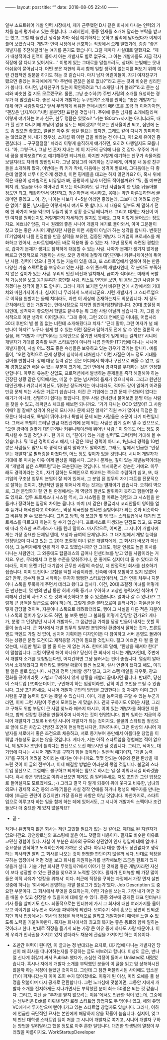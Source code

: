 ——-
layout: post
title: “”
date: 2018-08-05 22:40
——-

# 

일부 소프트웨어 개발 인력 시장에서, 제가 근무했던 D사 같은 회사에 다니는 인력의 가치를 높게 평가하고 있는 듯합니다. 그래서인지, 종종 인재를 소개해 달라는 부탁을 받고는 했고, 그럴 때 들었던 생각을 차마 직접 얘기하지는 못하고 맘속에 담아뒀다가 이제야 풀어 보았습니다.
개발자 인력 시장에서 선호하는 직장에서 오래 일했기에, 종종 “좋은 개발자를 추천해달라”는 얘기를 듣기도 했습니다. 그럴 때마다 사실대로 말했지요.
“제가 내성적이라 인맥이 좁아서 아는 개발자도 별로 없구요, 그 아는 개발자들도 지금 각자 직장에 잘 다니고 있어서요…”
이렇게 있는 그대로를 말씀드려도, 상대의 눈빛에는 못내 아쉬움이 묻어납니다. 어떤 분은 저한테 혹시 함께 일할 생각이 없는지를 떠보기 위해 이런 간접적인 질문을 하기도 하는 것 같습니다. 마치 남자 어린이들이, 자기 여자친구가 됐으면 좋겠는 여자애에게 “야 주변에 괜찮은 쏠로 없냐?”라고 묻는 것과 비슷한 심리인가 봅니다. 아니면, 남자친구가 있는지 확인하려고 “너 소개팅 나가 볼래?”라고 묻는 심리와 비슷한 걸 지도 모르겠구요. 물론, 그냥 순수히(?) 주변 사람의 소개를 요청하는 경우가 더 많겠습니다.
좋은 시니어 개발자는 누구인가?
소개를 원하는 “좋은 개발자”는 대체 어떤 사람일까요? 앞서 무리하게 비유한 연애시장의 메타포를 조금 더 이어가자면, “괜찮은 남자/여자”처럼 불분명한 표현일 것입니다. 주위에 좋은 남자를 소개해달라며 이렇게 얘기하는 여자 친구, 한두 명쯤은 있었죠?
“키는 180cm+까지는 아니더라도, 내가 힐 신고 다니기에 부담이 없을 정도는 돼야겠지? 학교는 인서울이면 되고, 집안에 돈도 좀 있으면 좋겠고, 얼굴은 아주 잘 생길 필요는 없지만, 그래도 같이 다니기 창피하지는 않았으면 해. 내가 정우성, 소지섭 뭐 이런 급을 바라는 건 아니고, 아! 요새 유아인 좀 괜찮더라 … 구구절절절”
차라리 이렇게 솔직하게 얘기하면, 오히려 다행일지도 모릅니다. “아, 그렇구나, 그냥 넌 혼자 지내는 게 이 지구의 공익에 나을 것 같다. 우주에 가서 네 꿈을 찾아보렴!”라고 얘기해주면 되니까요. 하지만 저렇게 얘기하는 친구가 속물처럼 보일지라도 차라리 양반입니다. 그냥 뭉텅그려 얘기하는 친구에게, 아까운 내 동성 친구들을 소개해줘 봤자, 이번에는 뭐 키가 작네, 다음에는 성격이 별로네, 그다음에는 다 좋은데 얼굴이 너무 미안하게 생겼네, 이런 핑계들을 대고는 하지 않던가요?
아, 혹시 위에 적은 내용이 성차별적인 비유일까 봐, 공평하게 남자 버전도 적어볼까요?
“뭐, 좀 예쁘면 되지 뭐, 얼굴을 아주 깎아내린 미모는 아니더라도 길 가던 사람들이 한 번쯤 뒤돌아볼 정도면 되고, 쾌활하면서 얌전하고, 청순하면서 섹시하고, 몸매는 약간 마른듯하면서 글래머면 좋겠고… 아, 참, 나이는 나보다 4~5살 어리면 좋겠는데, 그보다 더 어려도 상관은 없어.”
물론, 남자들은 이렇게까지 얘기도 못 합니다. 저 내용의 일부도 체 말하기 전에 한 바가지 욕을 먹으며 두들겨 맞고 상황 종료될 테니까요. 그리고 대개는 자신이 어떤 여자를 원하는지도 저렇게까지 자세히(?) 알지도 못해요. 그저 이렇게 물어보는 정도지요.
예쁘냐?
암튼, 다시 원래의 좋은 시니어 개발자 얘기로 돌아와서, 아마 그분들이 찾고 있는 좋은 시니어 개발자란 사람은 이런 사람이 아닐까 하는 생각을 합니다.
번듯한 IT기업에서 나름 인정받을 만큼 실력을 보유한, 검증된 개발자.
대기업의 프로세스를 체화하고 있어서, 스타트업에서도 바로 적용해 줄 수 있는 자.
10년 정도의 숙련된 경험으로, 갑자기 문제가 생겨도 침착하게 대응할 수 있는 사람. 나아가 문제가 생기지 않게끔 빠르고 안정적으로 개발하는 사람.
오랜 경력에 걸맞게 대인관계나 커뮤니케이션에 뛰어난 사람.
경력이 있으니 깊이 있는 기술이 있을 테고, 또 스타트업에서 일해야 하는 만큼 다양한 기술 스펙트럼을 보유하고 있는 사람. 소위 풀스택 개발자인데, 각 분야도 부족하지 않은 깊이가 있는 사람.
우리의 멋진 비전과 일치해서, 급여가 적더라도 미래의 폭발적 가능성을 보고 동기부여가 충만할 사람.
리스트 면면을 보면, 뭐 응당 그런 사람을 원하겠다는 생각이 들기도 합니다. 그러나 제가 보기엔 앞서 비유한 연애 시장에서의 기대치와 마찬가지이거나, 심지어 더 무리하게 느껴지더군요.
저런 개발자가 그 스타트업으로 이직을 원할지는 둘째 치더라도, 과연 이 세상에 존재하는지도 의문입니다. 저 정도 근처에라도 있는 개발자는, 연애시장으로 치자면 엄친아/엄친딸입니다. 20대 초절정 미녀인데, 성격까지 좋으면서 학벌도 끝내주는 뭐 그런 사람 아닐까 싶습니다.
자, 그럼 상식적으로 이런 생각이 이어집니다. “그래 좋아, 그런 20대 연예인급 미녀를, 어렵사리 30대 후반의 별 볼 일 없는 너한테 소개해줬다고 치자.”
“근데 말야, 그런 여자가 널 왜 만나야 하지?”
누구나 쉽게 할 수 있는 이런 질문과 답하기도 전에 알 수 있는 결론적 사실을, 왜 “개발자 구인”이라는 도메인으로 옮기면 새까맣게 잊게 되는 걸까요?
시니어 개발자가 기대를 충족할 부분
스타트업이 아니라 나름 안착한 IT기업에 다니는 시니어 개발자들이, 사실 어느 정도 좋은 속성들은 보유하고 있는 경우가 많기는 합니다.
예를 들어, “오랜 경력으로 문제 상황에 침착하게 대처한다.” 이런 자질은 어느 정도 기대를 걸어볼 만합니다. 장애 대응 능력 같은 것은 어디에서 책이나 구전으로 배울 수 없고, 실제 경험으로만 배울 수 있는 부분이 크기에, 그런 면에서 경력자를 우대하는 것은 인정할 만합니다. 아무리 유능한 신입도, 프로덕션에서 발생하는 문제들을 즉각 해결해야 하는 긴장된 상황 같은 영역에서는, 메꿀 수 없는 넘사벽의 틈새가 있으니까요.
그리고 원만한 대인관계나 커뮤니케이션도, 뛰어난 정도까지는 아니더라도, 적어도 같이 일하기 어려울 만큼 문제 되는 사람은 거르기 쉽습니다. 이건 큰 기업에는 그런 문제 구성원이 없다는 얘기가 아니라, 선별하기 쉽다는 뜻입니다. 한두 사람 건너건너 물어보면 분명 아는 사람을 찾을 수 있고, 레퍼런스 체크를 해보면 되니까요.
“거기 다니는 OOO 있잖아? 그 사람 어때? 일 잘해? 성격이 유난히 모나거나 문제 되진 않지?”
직원 수가 많아서 직접은 잘 모른다 하더라도, 특별히 뛰어나거나 특별히 문제 되는 사람들은 소문이 나기 마련입니다. 그래서 특별히 드러날 만큼 대인관계에 문제 되는 사람은 쉽게 걸러 낼 수 있으므로, “오랜 경력에 걸맞게 대인관계나 커뮤니케이션에 뛰어난 사람.” 이 항목도 어느 정도 충족시킬 수 있을 것입니다.
한 가지 더, “깊이가 있는 개발 실력”도 그럭저럭 기대해 볼 수 있습니다. 뭐 10년 경력이라고 해서, 다 같은 10년 경력이 아니고, 1년짜리 경력을 10번 쌓은 사람들도 많으니까 경력 다 믿지 말라고도 말하지만, 그래도, 앞에서 언급한 “인정받는 개발자”로 필터링을 마쳤다면, 어느 정도 깊이가 있을 것입니다.
시니어 개발자가 기대에 못 미치는 이유
이제 환상을 깨봅시다. 그러나 문제는, 깊이 있는 개발능력이라는 게 “개발의 넓은 스펙트럼”과는 모순된다는 것입니다. 섹시하면서 청순한 거예요. 아무래도 경력이라는 것이, 자기 잘하는 도메인으로 파고드는 쪽으로 수렴하기 쉽고, 또, 대기업의 구조상 업무의 분업이 잘 되어 있어서, 그 분업 된 업무의 자기 파트를 전문적으로 잘하는 것이지, 전반적인 일을 뛰어나게 하는 것과는 별개이기 쉽습니다. 오히려 역으로, 그런 분업화가 잘 안 된 환경에서는 제 역량의 절반도 발휘하지 못하고 힘들어할 수도 있지요.
업무 프로세스나 시스템 역시, 그 시스템을 잘 따르는 경험과 그 시스템을 만들거나 장려하는 입장의 차이는 큽니다. 마치 (저 같은) 콩글리시 코리안들이 영어를 얼추 듣거나 해석한다고 하더라도, 막상 외국인을 만나면 꿀벙어리가 되는 것과 비슷하다고 비유해 볼 수 있겠습니다. 그리고 당최, 왜 쪼끄만 몇 명 없는 스타트업에서 대기업 프로세스를 따르고자 하는지 알 수가 없습니다. 프로세스로 파생되는 단점도 있고, 또 규모에 따라 유효한 프로세스가 다를 텐데 말이죠.
마지막으로, 어쩌면, 그 시니어 개발자에게는 가장 중요한 문제일 텐데, 보상과 급여의 문제입니다. 그 대기업에서 개발 능력을 인정받으며 다니고 있는 그 20대 초절정 미녀 같은 개발자에게, 그 회사가 바보가 아닌 이상, 그 능력자에게 연봉 적게 주고 있겠습니까? 안 그래도, 평균 연봉도 높은 회사를 다니는 사람인데, 그 와중에도 탑클래스의 급여나 인센티브를 받고 있을 사람이라는 거지요.
우선, 무리해서 그 연봉 수준을 맞춰주거나, 운 좋게도 심지어 더 줄 수 있다고 하더라도, 이미 오랜 기간 대기업에 근무한 사람의 속성상, 더 안정적인 회사를 선호하기 쉽습니다. 이미 도전이나 모험을 택할 사람이라면, 진즉에 이미 모험하고 있지 않겠어요?
만약, 금수저 들고 시작하는 투자자 빵빵한 스타트업이라서, 그런 연봉 처우나 지분이나 스톡을 두둑하게 주면서 데리고 왔다고 칩시다. 이건, 20대 초절정 미녀를 어떻게든 만났는데, 몇 번의 만남 동안 허세 가득 풍기고 우아하고 고상한 능력자인 척하며 무리해서 간신히 사귀기로 한 것과 비슷하다고 볼 수 있겠습니다.
얼마나 갈 수 있나요? 그렇게 큰 금액을 월급으로 줘야 하는데, 그렇게 줄줄 불타오르며 흘러나가는 자본금을 어떻게 감당할 것이며, 지분이나 스톡으로 데려왔더라도, 행여 그 사실을 다른 적은 지분이나 스톡의 멤버가 알기라도 하면, 불 보듯 뻔한 그 불화를 어떻게 감당할 건가요?
게다가, 분명 그 인정받던 시니어 개발자도, 그 몸값만큼 가치를 당장 만들어 내지는 못할 확률이 높습니다. 큰 회사에서 개발 업무의 일부만 분업화된 환경에서 잘하는 것과, 프론트엔드 백엔드 가릴 것 없이, 심지어 기획이든 디자인이든 다 참여하고 서버 운영도 돌봐야 하는 상황은 분명 도전이고 재적응할 기간이 필요할 것입니다. 젊고 예쁘면 다 될 줄 알았는데, 새침만 떨고 뭘 할 줄 아는 게 없는 거죠.
한마디로 말해, “환상을 깨셔야 한다” 이 말씀입니다.
그럼 어떻게 해야 하나요?
당신이 큰 회사에 다니는 개발자인데, 주변에서 개발자 소개를 요청받는다면, 어지간하면 그냥 물러서는 편이 좋습니다. 열심히 알아봐서 소개해줬다고 하더라도 결렬될 확률이 훨씬 높으며, 설사 연결이 됐다고 해도, 이득 될 일은 별로 없습니다. 시간과 정력 낭비할 생각 말고, 그저 스팸 메일을 지우듯, 광고 전화를 끊어버리듯, 가볍고 무례하지 않게 상황을 재빨리 끝내시면 됩니다.
반대로, 당신이 스타트업 (코)파운더이고, 구인해야 하는 입장이라면, 감히 이런 조언을 드릴 수 있습니다. 그냥 포기하세요. 시니어 개발자 구인의 방법을 고민한다는 것 자체가 이미 그런 사람을 구할 능력이 없다는 뜻일 수 있습니다. 이미, 개발 능력자를 구할 수 있는 누군가라면, 이미 그런 사람이 주변에 모여있는 게 맞습니다. 괜히 구하기도 어려운 사람, 그리고 구해도 위험 부담이 큰 사람 찾느라 애쓰지 마시고, 이미 있는 개발자를 최대한 지원하고, 함께 성장할 환경을 만들어주며 나아가는 것이 현명합니다. 함께 일하는 지금의 주니어 개발자가 그토록 바라던 시니어 개발자가 되는 것이지요.
불굴의 스타트업 정신으로
앞에 드린 차갑고 건방진 조언이 현실적입니다만, 희박하나마, 그런 환상의 시니어 개발자를 서로에게 좋은 조건으로 채용하고, 서로 동기부여 충만해서 아름다운 창업을 이뤄낼 가능성도 없지는 않을 것입니다. 게다가, 저는 아직 스타트업을 경험해본 적이 없으니, 제 말이나 조언이 틀리다는 판단으로 도전 해보시면 될 것입니다. 그리고, 적어도, 대기업에 다니는 시니어 개발자를 구하기 힘들 것이라는 일반적 얘기이지, “개발 능력자”를 구하기 어려울 것이라는 얘기는 아니니까요.
몇몇 안되는 이유와 흔한 환상을 깨드린 것이 이 글의 전부이고, 이제 해결할 방법은 여러분의 몫일 것입니다. 불굴의 스타트업 정신으로, 그럼에도 불구하고 되게하는 힘으로 하시는 일 잘 이뤄내시길 바라겠습니다. 혹시 좋은 방법으로 이뤄내셨으면 제게도 좀 알려주세요. 저도 조만간 그런 입장으로 들어설지도 모르겠네요. ;-)
그리고 결국 다 알게 되듯이
위에 웃자고 비유한, 남녀의 외모나 경제적 조건 등의 스펙(?)들은 사실 정작 연애를 하거나 평생의 배우자를 만나는 데에 (조금은 관련이 있겠지만) 가장 중요한 사항은 아닐 것입니다.
마찬가지로, 스타트업으로 이루고자 하는 일을 함께 하는 데에 있어서도, 그 시니어 개발자의 스펙이나 조건들보다 더 중요한 게 있지 않을까요?

- 끝 -

작거나 유명하지 않은 회사는 저런 고민할 필요가 없는 것 같아요.
제대로 된 지원자가 없으니깐요.
창천향로님의 포스팅에 붙은 어느 댓글의 내용이다. 필자도 비슷한 이유로 고민한 경험이 있다. 사실 이 부분은 회사의 규모와 상관없이 인재 영입에 대해 얼마나 중요성을 인식하고 노력하는가에 가까운 것 같다. 아무나 대충 뽑아도 상관없다고 생각하는 회사라면 빨리 그 회사를 나오는 것이 현명한 판단이지 않을까 싶다.
반대로 직장을 구하는 입장에서 어떤 것을 보고 회사를 지원하는가를 생각해보면 조금은 힌트가 있지 않을까 싶다. 기술 기반 회사란 무엇일까?에서 이야기 한 것처럼 좋은 개발자라면 자신이 보다 성장할 수 있는 환경을 찾으려고 노력할 것이다. 필자가 인터뷰할 때 가장 많이 들은 이직 사유가 ‘성장을 위해서’ 이다.
최근에 직장을 구하는 과정에서 가장 먼저 살핀 것중에 하나는 ‘회사에서 운영하는 개발 블로그가 있는가’였다. Job Description 도 중요한 부분이다. 그 회사에서 무엇을 중요하는지, 어떤 기술을 쓰는지, 가면 내가 어떤 것을 배울 수 있고 성장할 수 있을지에 대해 알 수 있다. 종종 외부에 공개된 대표 인터뷰나 기사 등을 살피기도 한다. 최종적으로는 인터뷰에 가서 그 회사에 대한 여러가지를 물어보고 이야기를 나누면서 회사를 파악하게 되었다. 보여주기 식의 홍보는 당연히 안되겠지만 회사 입장에서는 회사의 장점을 적극적으로 알리고 개발자들이 매력을 느낄 수 있도록 노력을 기울여야한다.
혹자는 회사에서의 최고의 복지는 좋은 동료와 함께 일하는 것이라고 한다. 반대로 직장을 옮기게 되는 가장 큰 이유 중에 하나도 사람 때문이다. 이게 우리가 인사권을 가지고 있지 않더라도 채용에 관심을 가져야만 하는 이유이다.

+ 조만간 여력이 된다면, 이 글과는 정 반대되는 요지로, 대기업에 다니는 개발자인 당신이 왜 회사를 떠나야하는지를 주장하는 글도 써보려고 합니다.
이상의 글은, 반나절 신나게 휘갈겨 써서 Publish 했다가, 소심한 걱정이 들어서 Unlisted로 내렸었습니다. 혹시나 저에게 개발자 소개를 부탁했던 분들이 이 글을 읽고 맘 상해하시진 않을까 하는 걱정이 들었던 것이지요. 그런데 그 잠깐 퍼블리시된 사이에도 입소문(?)이 퍼져나갔는지 이미 조회 수가 많아졌네요. 이렇게 된 이상, 미리 오해를 풀 설명을 덧붙이며 다시 공개로 전환합니다. 그런 노파심에 덧붙이면, 그동안 저에게 개발자 소개를 진지하게든 지나가면서든 부탁했던 분이 최소 50명은 되는 것 같습니다. 그리고, 지난 글 “투자를 받지 않으려는 이유”에서도 언급한 적이 있는데, 그중에는 남부러운 Exit를 이뤄낸 멋진 로켓 스타트업 창업자도 두 명이나 있고, 해외 유명 VC에게서 투자받으며 뻗어나가고 있는 스타트업 창업자도 있습니다. 그러니, 이하에 언급한 극단적인 묘사는 본인에게 해당하지 않을 확률이 높습니다. 심지어, 엊그제 만난 대학생 스타트업 팀이 저를 그 시니어 개발자로 여기고, 시니어 개발자 구하는 방법을 알려달라고 했을 정도로 아주 흔한 일입니다. 대견한 학생팀의 열정이 부러웠을 따름이지요.
WorkStartupDeveloper
